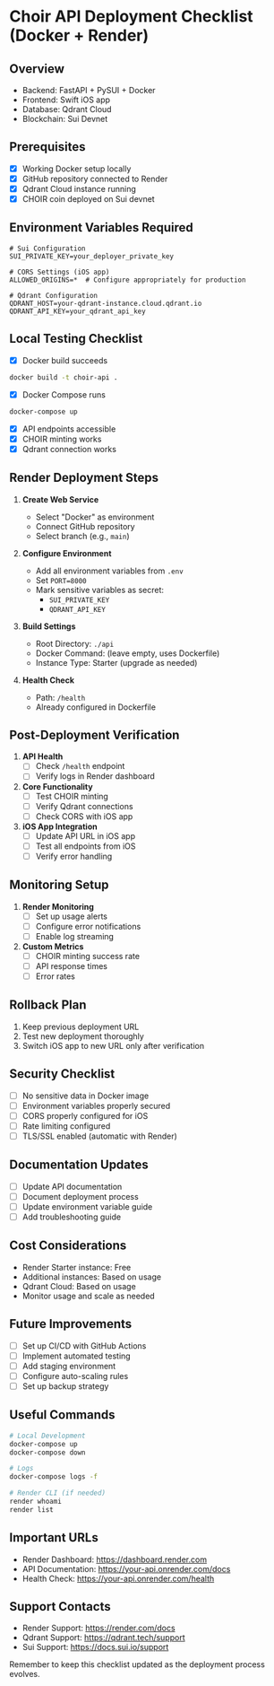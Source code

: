 # Choir API Deployment Checklist (Docker + Render)

## Overview
- Backend: FastAPI + PySUI + Docker
- Frontend: Swift iOS app
- Database: Qdrant Cloud
- Blockchain: Sui Devnet

## Prerequisites
- [x] Working Docker setup locally
- [x] GitHub repository connected to Render
- [x] Qdrant Cloud instance running
- [x] CHOIR coin deployed on Sui devnet

## Environment Variables Required
```env
# Sui Configuration
SUI_PRIVATE_KEY=your_deployer_private_key

# CORS Settings (iOS app)
ALLOWED_ORIGINS=*  # Configure appropriately for production

# Qdrant Configuration
QDRANT_HOST=your-qdrant-instance.cloud.qdrant.io
QDRANT_API_KEY=your_qdrant_api_key
```

## Local Testing Checklist
- [x] Docker build succeeds
```bash
docker build -t choir-api .
```
- [x] Docker Compose runs
```bash
docker-compose up
```
- [x] API endpoints accessible
- [x] CHOIR minting works
- [x] Qdrant connection works

## Render Deployment Steps

1. **Create Web Service**
   - Select "Docker" as environment
   - Connect GitHub repository
   - Select branch (e.g., `main`)

2. **Configure Environment**
   - Add all environment variables from `.env`
   - Set `PORT=8000`
   - Mark sensitive variables as secret:
     - `SUI_PRIVATE_KEY`
     - `QDRANT_API_KEY`

3. **Build Settings**
   - Root Directory: `./api`
   - Docker Command: (leave empty, uses Dockerfile)
   - Instance Type: Starter (upgrade as needed)

4. **Health Check**
   - Path: `/health`
   - Already configured in Dockerfile

## Post-Deployment Verification

1. **API Health**
   - [ ] Check `/health` endpoint
   - [ ] Verify logs in Render dashboard

2. **Core Functionality**
   - [ ] Test CHOIR minting
   - [ ] Verify Qdrant connections
   - [ ] Check CORS with iOS app

3. **iOS App Integration**
   - [ ] Update API URL in iOS app
   - [ ] Test all endpoints from iOS
   - [ ] Verify error handling

## Monitoring Setup

1. **Render Monitoring**
   - [ ] Set up usage alerts
   - [ ] Configure error notifications
   - [ ] Enable log streaming

2. **Custom Metrics**
   - [ ] CHOIR minting success rate
   - [ ] API response times
   - [ ] Error rates

## Rollback Plan
1. Keep previous deployment URL
2. Test new deployment thoroughly
3. Switch iOS app to new URL only after verification

## Security Checklist
- [ ] No sensitive data in Docker image
- [ ] Environment variables properly secured
- [ ] CORS properly configured for iOS
- [ ] Rate limiting configured
- [ ] TLS/SSL enabled (automatic with Render)

## Documentation Updates
- [ ] Update API documentation
- [ ] Document deployment process
- [ ] Update environment variable guide
- [ ] Add troubleshooting guide

## Cost Considerations
- Render Starter instance: Free
- Additional instances: Based on usage
- Qdrant Cloud: Based on usage
- Monitor usage and scale as needed

## Future Improvements
- [ ] Set up CI/CD with GitHub Actions
- [ ] Implement automated testing
- [ ] Add staging environment
- [ ] Configure auto-scaling rules
- [ ] Set up backup strategy

## Useful Commands
```bash
# Local Development
docker-compose up
docker-compose down

# Logs
docker-compose logs -f

# Render CLI (if needed)
render whoami
render list
```

## Important URLs
- Render Dashboard: https://dashboard.render.com
- API Documentation: https://your-api.onrender.com/docs
- Health Check: https://your-api.onrender.com/health

## Support Contacts
- Render Support: https://render.com/docs
- Qdrant Support: https://qdrant.tech/support
- Sui Support: https://docs.sui.io/support

Remember to keep this checklist updated as the deployment process evolves.
